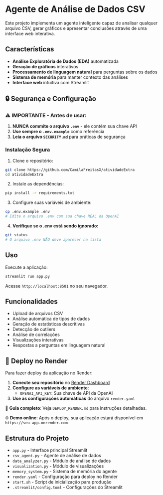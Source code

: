 # Agente de Análise de Dados CSV

Este projeto implementa um agente inteligente capaz de analisar qualquer arquivo CSV, gerar gráficos e apresentar conclusões através de uma interface web interativa.

## Características

- **Análise Exploratória de Dados (EDA)** automatizada
- **Geração de gráficos** interativos
- **Processamento de linguagem natural** para perguntas sobre os dados
- **Sistema de memória** para manter contexto das análises
- **Interface web** intuitiva com Streamlit

## 🔒 Segurança e Configuração

### ⚠️ IMPORTANTE - Antes de usar:

1. **NUNCA commite o arquivo `.env`** - ele contém sua chave API
2. **Use sempre o `.env.example`** como referência
3. **Leia o arquivo `SECURITY.md`** para práticas de segurança

### Instalação Segura

1. Clone o repositório:
```bash
git clone https://github.com/CamilaFreitasX/atividadeExtra
cd atividadeExtra
```

2. Instale as dependências:
```bash
pip install -r requirements.txt
```

3. Configure suas variáveis de ambiente:
```bash
cp .env.example .env
# Edite o arquivo .env com sua chave REAL da OpenAI
```

4. **Verifique se o .env está sendo ignorado:**
```bash
git status
# O arquivo .env NÃO deve aparecer na lista
```

## Uso

Execute a aplicação:
```bash
streamlit run app.py
```

Acesse `http://localhost:8501` no seu navegador.

## Funcionalidades

- Upload de arquivos CSV
- Análise automática de tipos de dados
- Geração de estatísticas descritivas
- Detecção de outliers
- Análise de correlações
- Visualizações interativas
- Respostas a perguntas em linguagem natural

## 🚀 Deploy no Render

Para fazer deploy da aplicação no Render:

1. **Conecte seu repositório** no [Render Dashboard](https://dashboard.render.com)
2. **Configure as variáveis de ambiente**:
   - `OPENAI_API_KEY`: Sua chave de API da OpenAI
3. **Use as configurações automáticas** do arquivo `render.yaml`

📖 **Guia completo**: Veja `DEPLOY_RENDER.md` para instruções detalhadas.

🌐 **Demo online**: Após o deploy, sua aplicação estará disponível em `https://seu-app.onrender.com`

## Estrutura do Projeto

- `app.py` - Interface principal Streamlit
- `csv_agent.py` - Agente de análise de dados
- `data_analyzer.py` - Módulo de análise de dados
- `visualization.py` - Módulo de visualizações
- `memory_system.py` - Sistema de memória do agente
- `render.yaml` - Configuração para deploy no Render
- `start.sh` - Script de inicialização para produção
- `.streamlit/config.toml` - Configurações do Streamlit